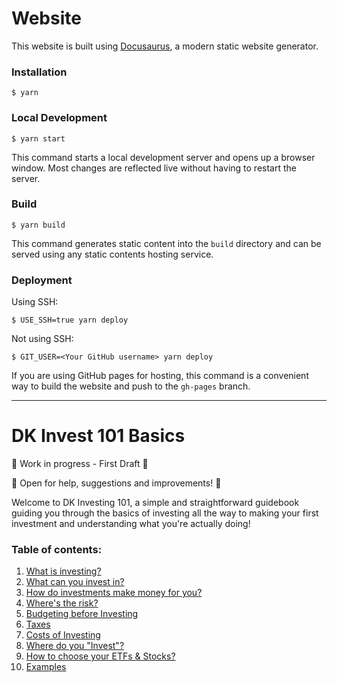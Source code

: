 # Website

This website is built using [Docusaurus](https://docusaurus.io/), a modern static website generator.

### Installation

```
$ yarn
```

### Local Development

```
$ yarn start
```

This command starts a local development server and opens up a browser window. Most changes are reflected live without having to restart the server.

### Build

```
$ yarn build
```

This command generates static content into the `build` directory and can be served using any static contents hosting service.

### Deployment

Using SSH:

```
$ USE_SSH=true yarn deploy
```

Not using SSH:

```
$ GIT_USER=<Your GitHub username> yarn deploy
```

If you are using GitHub pages for hosting, this command is a convenient way to build the website and push to the `gh-pages` branch.



---

# DK Invest 101 Basics

🚧 Work in progress - First Draft 🚧

🚧 Open for help, suggestions and improvements! 🚧

Welcome to DK Investing 101, a simple and straightforward guidebook guiding you through the basics of investing all the way to making your first investment and understanding what you're actually doing!

### Table of contents:
1. [What is investing?](https://github.com/dk-invest-101/DK-Investing-101/blob/main/0.1%20What%20is%20Investing.md)
2. [What can you invest in?](https://github.com/dk-invest-101/DK-Investing-101/blob/main/0.2%20What%20can%20you%20invest%20in.md)
3. [How do investments make money for you?](https://github.com/dk-invest-101/DK-Investing-101/blob/main/0.3%20How%20do%20investments%20make%20money%20for%20you.md)
4. [Where's the risk?](https://github.com/dk-invest-101/DK-Investing-101/blob/main/0.4%20Where's%20the%20risk.md)
5. [Budgeting before Investing](https://github.com/dk-invest-101/DK-Investing-101/blob/main/0.5%20Budgeting%20before%20Investing.md)
6. [Taxes](https://github.com/dk-invest-101/DK-Investing-101/blob/main/0.6%20Taxes.md)
7. [Costs of Investing](https://github.com/dk-invest-101/DK-Investing-101/blob/main/0.7%20Costs%20of%20Investing.md)
8. [Where do you "Invest"?](https://github.com/dk-invest-101/DK-Investing-101/blob/main/0.8%20Where%20do%20you%20invest%3F.md)
9. [How to choose your ETFs & Stocks?](https://github.com/dk-invest-101/DK-Investing-101/blob/main/0.9%20How%20to%20choose%20your%20ETFs%20%26%20Stocks%3F.md)
10. [Examples](https://github.com/dk-invest-101/DK-Investing-101/blob/main/0.10%20Stock%20%26%20ETF%20profit%20and%20fees%20examples.md)
